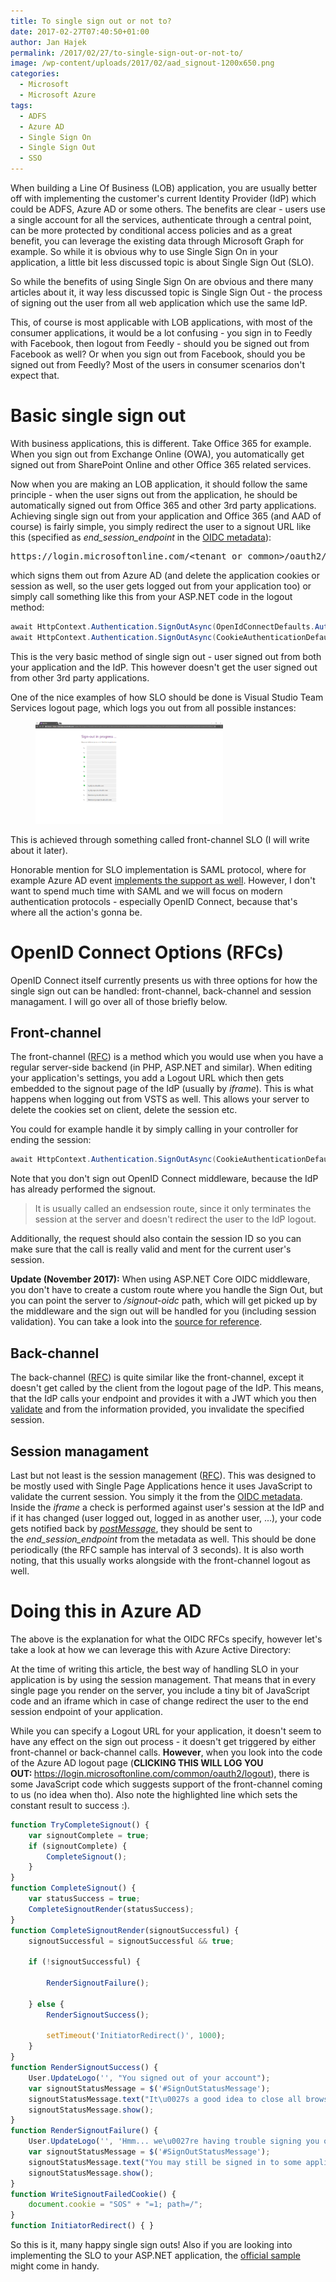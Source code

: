 ```yaml
---
title: To single sign out or not to?
date: 2017-02-27T07:40:50+01:00
author: Jan Hajek
permalink: /2017/02/27/to-single-sign-out-or-not-to/
image: /wp-content/uploads/2017/02/aad_signout-1200x650.png
categories:
  - Microsoft
  - Microsoft Azure
tags:
  - ADFS
  - Azure AD
  - Single Sign On
  - Single Sign Out
  - SSO
---
```


<p>When building a Line Of Business (LOB) application, you are usually better off with implementing the customer's current Identity Provider (IdP) which could be ADFS, Azure AD or some others. The benefits are clear - users use a single account for all the services, authenticate through a central point, can be more protected by conditional access policies and as a great benefit, you can leverage the existing data through Microsoft Graph for example. So while it is obvious why to use Single Sign On in your application, a little bit less discussed topic is about Single Sign Out (SLO).</p>

<!--more-->

<p>So while the benefits of using Single Sign On are obvious and there many articles about it, it way less discussed topic is Single Sign Out - the process of signing out the user from all web application which use the same IdP.</p>

<p>This, of course is most applicable with LOB applications, with most of the consumer applications, it would be a lot confusing - you sign in to Feedly with Facebook, then logout from Feedly - should you be signed out from Facebook as well? Or when you sign out from Facebook, should you be signed out from Feedly? Most of the users in consumer scenarios don't expect that.</p>

<h1>Basic single sign out</h1>

<p>With business applications, this is different. Take Office 365 for example. When you sign out from Exchange Online (OWA), you automatically get signed out from SharePoint Online and other Office 365 related services.</p>

<p>Now when you are making an LOB application, it should follow the same principle - when the user signs out from the application, he should be automatically signed out from Office 365 and other 3rd party applications. Achieving single sign out from your application and Office 365 (and AAD of course) is fairly simple, you simply redirect the user to a signout URL like this (specified as <em>end_session_endpoint</em> in the&nbsp;<a href="https://login.microsoftonline.com/common/.well-known/openid-configuration">OIDC metadata</a>):</p>
<pre class="wp-block-preformatted">https://login.microsoftonline.com/&lt;tenant or common&gt;/oauth2/logout?post_logout_redirect_uri=&lt;optional_uri&gt;</pre>
<p>which signs them out from Azure AD (and delete the application cookies or session as well, so the user gets logged out from your application too) or simply call something like this from your ASP.NET code in the logout method:</p>

```csharp
await HttpContext.Authentication.SignOutAsync(OpenIdConnectDefaults.AuthenticationScheme);
await HttpContext.Authentication.SignOutAsync(CookieAuthenticationDefaults.AuthenticationScheme);
```

<p>This is the very basic method of single sign out - user signed out from both your application and the IdP. This however doesn't get the user signed out from other 3rd party applications.</p>

<p>One of the nice examples of how SLO should be done is Visual Studio Team Services logout page, which logs you out from all possible instances:</p>
<div class="wp-block-image"><figure class="aligncenter"><a href="/uploads/2017/02/vsts_slo.png"><img src="/uploads/2017/02/vsts_slo-300x163.png" alt="" class="wp-image-210"/></a></figure></div>
<p>This is achieved through something called front-channel SLO (I will write about it later).</p>

<p>Honorable mention for SLO implementation is SAML protocol, where for example Azure AD event <a href="https://docs.microsoft.com/en-us/azure/active-directory/develop/active-directory-single-sign-out-protocol-reference">implements the support as well</a>. However, I don't want to spend much time with SAML and we will focus on modern authentication protocols - especially OpenID Connect, because that's where all the action's gonna be.</p>

<h1>OpenID Connect Options (RFCs)</h1>

<p>OpenID Connect itself currently presents us with three options for how the single sign out can be handled: front-channel, back-channel and session managament. I will go over all of those briefly below.</p>

<h2>Front-channel</h2>

<p>The front-channel (<a href="http://openid.net/specs/openid-connect-frontchannel-1_0.html">RFC</a>) is a method which you would use when you have a regular server-side backend (in PHP, ASP.NET and similar). When editing your application's settings, you add a Logout URL which then gets embedded to the signout page of the IdP (usually by <em>iframe</em>). This is what happens when logging out from VSTS as well. This allows your server to delete the cookies set on client, delete the session etc.</p>

<p>You could for example handle it by simply calling in your controller for ending the session:</p>

```csharp
await HttpContext.Authentication.SignOutAsync(CookieAuthenticationDefaults.AuthenticationScheme);
```

<p>Note that you don't sign out OpenID Connect middleware, because the IdP has already performed the signout.</p>
<blockquote class="wp-block-quote"><p>It is usually called an endsession route, since it only terminates the session at the server and doesn't redirect the user to the IdP logout.</p></blockquote>
<p>Additionally, the request should also contain the session ID so you can make sure that the call is really valid and ment for the current user's session.</p>

<p><strong>Update (November 2017):</strong> When using ASP.NET Core OIDC middleware, you don't have to create a custom route where you handle the Sign Out, but you can point the server to <em>/signout-oidc</em> path, which will get picked up by the middleware and the sign out will be handled for you (including session validation). You can take a look into the <a href="https://github.com/aspnet/Security/blob/bd07f8b683ce793490d108b2310fa6112953d172/src/Microsoft.AspNetCore.Authentication.OpenIdConnect/OpenIdConnectHandler.cs#L91">source for reference</a>.</p>

<h2>Back-channel</h2>

<p>The back-channel (<a href="https://openid.net/specs/openid-connect-backchannel-1_0.html">RFC</a>) is quite similar like the front-channel, except it doesn't get called by the client from the logout page of the IdP. This means, that the IdP calls your endpoint and provides it with a JWT which you then <a href="https://openid.net/specs/openid-connect-backchannel-1_0.html#Validation">validate</a>&nbsp;and from the information provided, you invalidate the specified session.</p>

<h2>Session managament</h2>

<p>Last but not least is the session management (<a href="https://openid.net/specs/openid-connect-session-1_0.html">RFC</a>). This was designed to be mostly used with Single Page Applications hence it uses JavaScript to validate the current session. You simply it&nbsp;the from the <a href="https://login.microsoftonline.com/common/.well-known/openid-configuration">OIDC metadata</a>. Inside the&nbsp;<em>iframe</em> a check is performed against user's session at the IdP and if it has changed (user logged out, logged in as another user, ...), your code gets notified back by <em><a href="https://developer.mozilla.org/en-US/docs/Web/API/Window/postMessage">postMessage</a></em>, they should be sent to the&nbsp;<em>end_session_endpoint</em> from the metadata as well. This should be done periodically (the RFC sample has interval of 3 seconds). It is also worth noting, that this usually works alongside with the front-channel logout as well.</p>

<h1>Doing this in Azure AD</h1>

<p>The above is the explanation for what the OIDC RFCs specify, however let's take a look at how we can leverage this with Azure Active Directory:</p>

<p>At the time of writing this article, the best way of handling SLO in your application is by using the session management. That means that in every single page you render&nbsp;on the server, you include a tiny bit of JavaScript code and an iframe which in case of change redirect the user to the end session endpoint of your application.</p>

<p>While you can specify a Logout URL for your application, it doesn't seem to have any effect on the sign out process - it doesn't get triggered by either front-channel or back-channel calls.&nbsp;<strong>However</strong>, when you look into the code of the Azure AD logout page (<strong>CLICKING THIS WILL LOG YOU OUT:&nbsp;</strong><a href="https://login.microsoftonline.com/common/oauth2/logout">https://login.microsoftonline.com/common/oauth2/logout</a>), there is some JavaScript code which suggests support of the front-channel coming to us (no idea when tho). Also note the highlighted line which sets the constant result to success :).</p>

```javascript
function TryCompleteSignout() {
    var signoutComplete = true;
    if (signoutComplete) {
        CompleteSignout();
    }
}
function CompleteSignout() {
    var statusSuccess = true;
    CompleteSignoutRender(statusSuccess);
}
function CompleteSignoutRender(signoutSuccessful) {
    signoutSuccessful = signoutSuccessful && true;

    if (!signoutSuccessful) {

        RenderSignoutFailure();

    } else {
        RenderSignoutSuccess();

        setTimeout('InitiatorRedirect()', 1000);
    }
}
function RenderSignoutSuccess() {
    User.UpdateLogo('', "You signed out of your account");
    var signoutStatusMessage = $('#SignOutStatusMessage');
    signoutStatusMessage.text("It\u0027s a good idea to close all browser windows.");
    signoutStatusMessage.show();
}
function RenderSignoutFailure() {
    User.UpdateLogo('', 'Hmm... we\u0027re having trouble signing you out.');
    var signoutStatusMessage = $('#SignOutStatusMessage');
    signoutStatusMessage.text("You may still be signed in to some applications. Close your browser to finish signing out.");
    signoutStatusMessage.show();
}
function WriteSignoutFailedCookie() {
    document.cookie = "SOS" + "=1; path=/";
}
function InitiatorRedirect() { }
```

<p>So this is it, many happy single sign outs! Also if you are looking into implementing the SLO to your ASP.NET application, the <a href="https://github.com/Azure-Samples/active-directory-dotnet-web-single-sign-out">official sample</a> might come in handy.</p>
